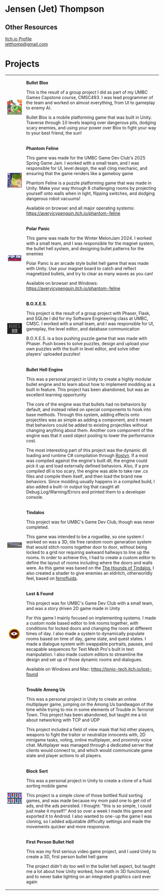 # **Jensen (Jet) Thompson**

## Other Resources
[Itch.io Profile](https://jetinat0r.itch.io/)<br>
jetthomp@gmail.com<br>

# Projects

<table>
  <tbody>
    <tr>
      <td>
        <img src="./BulletBlox/Resources/Icon.png" alt="Bullet Blox Icon">
      </td>
      <td>
        <p><b>Bullet Blox</b></p>
        <p>This is the result of a group project I did as part of my UMBC Games Capstone course, CMSC493. I was lead programmer of the team and worked on almost everything, from UI to gameplay to enemy AI.</p>
        <p>Bullet Blox is a mobile platforming game that was built in Unity. Traverse through 10 levels leaping over dangerous pits, dodging scary enemies, and using your power over Blox to fight your way to your best friend, the sun!</p>
      </td>
    </tr>
    <tr>
      <td>
        <img src="./PhantomFeline/Resources/Icon.png" alt="Phantom Feline Icon">
      </td>
      <td>
        <p><b>Phantom Feline</b></p>
        <p>This game was made for the UMBC Game Dev Club's 2025 Spring Game Jam. I worked with a small team, and I was responsible for UI, level design, the wall cling mechanic, and ensuring that the game renders like a gameboy game</p>
        <p>Phantom Feline is a puzzle platforming game that was made in Unity. Make your way through 8 challenging rooms by projecting yourself onto walls when in light, flipping switches, and dodging dangerous robot vacuums!</p>
        <p>Available on browser and all major operating systems: <a href="https://averyicypenguin.itch.io/phantom-feline">https://averyicypenguin.itch.io/phantom-feline</a></p>
      </td>
    </tr>
    <tr>
      <td>
        <img src="./PolarPanic/Resources/Icon.png" alt="Polar Panic Icon">
      </td>
      <td>
        <p><b>Polar Panic</b></p>
        <p>This game was made for the Winter MelonJam 2024. I worked with a small team, and I was responsible for the magnet system, the bullet hell system, and designing bullet patterns for the enemies</p>
        <p>Polar Panic is an arcade style bullet hell game that was made with Unity. Use your magnet board to catch and reflect magnetized bullets, and try to clear as many waves as you can!</p>
        <p>Available on browser and Windows: <a href="https://averyicypenguin.itch.io/phantom-feline">https://averyicypenguin.itch.io/phantom-feline</a></p>
      </td>
    </tr>
    <tr>
      <td>
        <img src="./Boxes/Resources/Icon.png" alt="Boxes Icon">
      </td>
      <td>
        <p><b>B.O.X.E.S.</b></p>
        <p>This project is the result of a group project with Phaser, Flask, and SQLite I did for my Software Engineering class at UMBC, CMSC. I worked with a small team, and I was responsible for UI, gameplay, the level editor, and database communication</p>
        <p>B.O.X.E.S. is a box pushing puzzle game that was made with Phaser. Push boxes to solve puzzles, design and upload your own puzzles with the built in level editor, and solve other players' uploaded puzzles!</p>
        <!-- <p>Github <a href="https://github.com/Jet-UMBC/cmsc447-sp2024-Ragdoll/tree/main/Sprint3">repository</a></p> -->
      </td>
    </tr>
    <tr>
      <td>
        <!-- <img src="./BulletHellEngine/Resources/Icon.png" alt="Bullet Hell Engine Icon"> -->
      </td>
      <td>
        <p><b>Bullet Hell Engine</b></p>
        <p>This was a personal project in Unity to create a highly modular bullet engine and to learn about how to implement modding as a built in feature. This project has been abandoned, but was an excellent learning opportunity</p>
        <p>The core of the engine was that bullets had no behaviors by default, and instead relied on special components to hook into base methods. Through this system, adding effects onto projectiles was as simple as adding a component, and it meant that behaviors could be added to existing projectiles without changing anything about them. Another core component of the engine was that it used object pooling to lower the performance cost.</p>
        <p>The most interesting part of this project was the dynamic dll loading and runtime C# compilation through <a href="https://github.com/dotnet/roslyn">Roslyn</a>. If a mod was compiled against the engine's built dll, the engine could pick it up and load externally defined behaviors. Also, if a pre compiled dll is too scary, the engine was able to take raw .cs files and compile them itself, and then load the brand new behaviors. Since modding usually happens in a compiled build, I also added a built-in output log that caught all Debug.Log/Warning/Errors and printed them to a developer console.</p>
      </td>
    </tr>
    <tr>
      <td>
        <img src="./Tindalos/Resources/Icon.png" alt="Tindalos Icon">
      </td>
      <td>
        <p><b>Tindalos</b></p>
        <p>This project was for UMBC's Game Dev Club, though was never completed.</p>
        <p>This game was intended to be a roguelike, so one system I worked on was a 3D, tile free random room generation system that would stitch rooms together door to door, without being locked to a grid nor requiring awkward hallways to line up the rooms. In order to achieve this, I had to create a custom editor to define the layout of rooms including where the doors and walls were. As this game was based on the <a href="https://en.wikipedia.org/wiki/Hounds_of_Tindalos">The Hounds of Tindalos</a>, I also created a shader to give enemies an eldritch, otherworldly feel, based on <a href="https://en.wikipedia.org/wiki/Ferrofluid">ferrofluids</a>.</p>
      </td>
    </tr>
    <tr>
      <td>
        <img src="./LostAndFound/Resources/Icon.png" alt="Lost and Found Icon">
      </td>
      <td>
        <p><b>Lost & Found</b></p>
        <p>This project was for UMBC's Game Dev Club with a small team, and was a story driven 2D game made in Unity</p>
        <p>For this game I mainly focused on implementing systems. I made a custom node based editor to link rooms together, with conditions for locked doors and changing the room at different times of day. I also made a system to dynamically populate rooms based on time of day, game state, and quest states. I made a dialogue system with swappable portraits, pauses, and escapable sequences for Text Mesh Pro's built in text manipulation. I also made custom editors to streamline the design and set up of those dynamic rooms and dialogues.</p>
        <p>Available on Windows and Mac: <a href="https://averyicypenguin.itch.io/phantom-feline">https://tonio-tech.itch.io/lost-found</a></p>
      </td>
    </tr>
    <tr>
      <td>
        <!-- <img src="./TroubleAmongUs/Resources/Icon.png" alt="Trouble Among Us Icon"> -->
      </td>
      <td>
        <p><b>Trouble Among Us</b></p>
        <p>This was a personal project in Unity to create an online multiplayer game, jumping on the Among Us bandwagon of the time while trying to mix in some elements of Trouble in Terrorist Town. This project has been abandoned, but taught me a lot about networking with TCP and UDP</p>
        <p>This project included a field of view mask that hid other players, weapons to fight the traitor or neutralize innocents with, 2D minigame tasks, voting, online multiplayer, and proximity voice chat. Multiplayer was managed through a dedicated server that clients would connect to, and which would communicate game state and player actions to all players.</p>
      </td>
    </tr>
    <tr>
      <td>
        <img src="./BlockSort/Resources/Icon.png" alt="Block Sort Icon">
      </td>
      <td>
        <p><b>Block Sort</b></p>
        <p>This was a personal project in Unity to create a clone of a fluid sorting mobile game</p>
        <p>This project is a simple clone of those bottled fluid sorting games, and was made because my mom paid one to get rid of ads, and the ads persisted. I thought: "this is so simple, I could just make it myself!" And so over a week I made this game and exported it to Android. I also wanted to one-up the game I was cloning, so I added adjustable difficulty settings and made the movements quicker and more responsive.</p>
      </td>
    </tr>
    <tr>
      <td>
        <!-- <img src="./FirstPersonBulletHell/Resources/Icon.png" alt="First Person Bullet Hell Icon"> -->
      </td>
      <td>
        <p><b>First Person Bullet Hell</b></p>
        <p>This was my first serious video game project, and I used Unity to create a 3D, first person bullet hell game</p>
        <p>The project didn't do too well in the bullet hell aspect, but taught me a lot about how Unity worked, how math in 3D functioned, and to never bake lighting on an integrated graphics card ever again</p>
      </td>
    </tr>
  </tbody>
</table>
